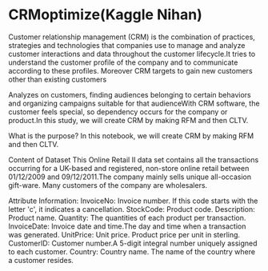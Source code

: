 # CRMoptimize(Kaggle Nihan)
Customer relationship management (CRM) is the combination of practices, strategies and technologies that companies use to manage and analyze customer interactions and data throughout the customer lifecycle.It tries to understand the customer profile of the company and to communicate according to these profiles. Moreover CRM targets to gain new customers other than existing customers

Analyzes on customers, finding audiences belonging to certain behaviors and organizing campaigns suitable for that audienceWith CRM software, the customer feels special, so dependency occurs for the company or product.In this study, we will create CRM by making RFM and then CLTV.



What is the purpose?
In this notebook, we will create CRM by making RFM and then CLTV.



Content of Dataset
This Online Retail II data set contains all the transactions occurring for a UK-based and registered, non-store online retail between 01/12/2009 and 09/12/2011.The company mainly sells unique all-occasion gift-ware. Many customers of the company are wholesalers.



Attribute Information:
InvoiceNo: Invoice number. If this code starts with the letter 'c', it indicates a cancellation. StockCode: Product code. Description: Product name. Quantity: The quantities of each product per transaction. InvoiceDate: Invoice date and time.The day and time when a transaction was generated. UnitPrice: Unit price. Product price per unit in sterling. CustomerID: Customer number.A 5-digit integral number uniquely assigned to each customer. Country: Country name. The name of the country where a customer resides.
